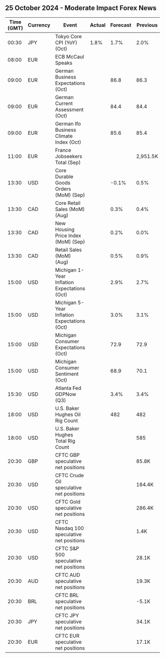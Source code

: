 ## 25 October 2024 - Moderate Impact Forex News

| Time (GMT) | Currency | Event | Actual | Forecast | Previous |
|------|----------|-------|--------|----------|----------|
| 00:30 | JPY | Tokyo Core CPI (YoY) (Oct) | 1.8% | 1.7% | 2.0% |
| 08:00 | EUR | ECB McCaul Speaks |  |  |  |
| 09:00 | EUR | German Business Expectations (Oct) |  | 86.8 | 86.3 |
| 09:00 | EUR | German Current Assessment (Oct) |  | 84.4 | 84.4 |
| 09:00 | EUR | German Ifo Business Climate Index (Oct) |  | 85.6 | 85.4 |
| 11:00 | EUR | France Jobseekers Total (Sep) |  |  | 2,951.5K |
| 13:30 | USD | Core Durable Goods Orders (MoM) (Sep) |  | -0.1% | 0.5% |
| 13:30 | CAD | Core Retail Sales (MoM) (Aug) |  | 0.3% | 0.4% |
| 13:30 | CAD | New Housing Price Index (MoM) (Sep) |  | 0.2% | 0.0% |
| 13:30 | CAD | Retail Sales (MoM) (Aug) |  | 0.5% | 0.9% |
| 15:00 | USD | Michigan 1-Year Inflation Expectations (Oct) |  | 2.9% | 2.7% |
| 15:00 | USD | Michigan 5-Year Inflation Expectations (Oct) |  | 3.0% | 3.1% |
| 15:00 | USD | Michigan Consumer Expectations (Oct) |  | 72.9 | 72.9 |
| 15:00 | USD | Michigan Consumer Sentiment (Oct) |  | 68.9 | 70.1 |
| 15:30 | USD | Atlanta Fed GDPNow (Q3) |  | 3.4% | 3.4% |
| 18:00 | USD | U.S. Baker Hughes Oil Rig Count |  | 482 | 482 |
| 18:00 | USD | U.S. Baker Hughes Total Rig Count |  |  | 585 |
| 20:30 | GBP | CFTC GBP speculative net positions |  |  | 85.8K |
| 20:30 | USD | CFTC Crude Oil speculative net positions |  |  | 184.4K |
| 20:30 | USD | CFTC Gold speculative net positions |  |  | 286.4K |
| 20:30 | USD | CFTC Nasdaq 100 speculative net positions |  |  | 1.4K |
| 20:30 | USD | CFTC S&P 500 speculative net positions |  |  | 28.1K |
| 20:30 | AUD | CFTC AUD speculative net positions |  |  | 19.3K |
| 20:30 | BRL | CFTC BRL speculative net positions |  |  | -5.1K |
| 20:30 | JPY | CFTC JPY speculative net positions |  |  | 34.1K |
| 20:30 | EUR | CFTC EUR speculative net positions |  |  | 17.1K |
